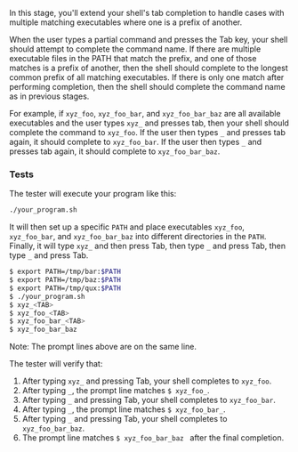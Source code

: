 In this stage, you'll extend your shell's tab completion to handle cases with multiple matching executables where one is a prefix of another.

When the user types a partial command and presses the Tab key, your shell should attempt to complete the command name. If there are multiple executable files in the PATH that match the prefix, and one of those matches is a prefix of another, then the shell should complete to the longest common prefix of all matching executables. If there is only one match after performing completion, then the shell should complete the command name as in previous stages.

For example, if `xyz_foo`, `xyz_foo_bar`, and `xyz_foo_bar_baz` are all available executables and the user types `xyz_` and presses tab, then your shell should complete the command to `xyz_foo`. If the user then types `_` and presses tab again, it should complete to `xyz_foo_bar`. If the user then types `_` and presses tab again, it should complete to `xyz_foo_bar_baz`.

### Tests

The tester will execute your program like this:

```bash
./your_program.sh
```

It will then set up a specific `PATH` and place executables `xyz_foo`, `xyz_foo_bar`, and `xyz_foo_bar_baz` into different directories in the `PATH`. Finally, it will type `xyz_` and then press Tab, then type `_` and press Tab, then type `_` and press Tab.

```bash
$ export PATH=/tmp/bar:$PATH
$ export PATH=/tmp/baz:$PATH
$ export PATH=/tmp/qux:$PATH
$ ./your_program.sh
$ xyz_<TAB>
$ xyz_foo_<TAB>
$ xyz_foo_bar_<TAB>
$ xyz_foo_bar_baz
```
Note: The prompt lines above are on the same line.

The tester will verify that:

1. After typing `xyz_` and pressing Tab, your shell completes to `xyz_foo`.
2. After typing `_`, the prompt line matches `$ xyz_foo_`.
3. After typing `_` and pressing Tab, your shell completes to `xyz_foo_bar`.
4. After typing `_`, the prompt line matches `$ xyz_foo_bar_`.
5. After typing `_` and pressing Tab, your shell completes to `xyz_foo_bar_baz`.
6. The prompt line matches `$ xyz_foo_bar_baz ` after the final completion.